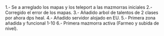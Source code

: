1.- Se a arreglado los mapas y los teleport a las mazmorras iniciales
2.- Corregido el error de los mapas.
3.- Añadido arbol de talentos de 2 clases por ahora dps heal.
4.- Añadido servidor alojado en EU.
5.- Primera zona añadida y funcional 1-10
6.- Primera mazmorra activa (Farmeo y subida de nivel).
